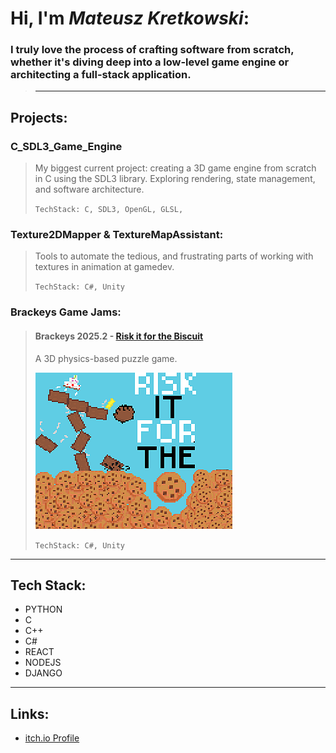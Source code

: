 # Hi, I'm *Mateusz Kretkowski*:
### I truly love the process of crafting software from scratch, whether it's diving deep into a low-level game engine or architecting a full-stack application.
> ---
## Projects:
### C_SDL3_Game_Engine
> My biggest current project: creating a 3D game engine from scratch in C using the SDL3 library. Exploring rendering, state management, and software architecture.
>
> `TechStack: C, SDL3, OpenGL, GLSL,`
### Texture2DMapper & TextureMapAssistant:
> Tools to automate the tedious, and frustrating parts of working with textures in animation at gamedev.
>
> `TechStack: C#, Unity`
### Brackeys Game Jams:
> #### Brackeys 2025.2 - [Risk it for the Biscuit](https://mm-cmp.itch.io/risk-it-for-the-biscuts)
> A 3D physics-based puzzle game.
>
> ![Risk it for the Biscuit](68747470733a2f2f696d672e697463682e7a6f6e652f6157316e4c7a49794f54557a4d7a55354c6e42755a773d3d2f33313578323530253233632f4a31437462682e706e67.png)
>
> `TechStack: C#, Unity`

---

## Tech Stack:
- PYTHON
- C
- C++
- C#
- REACT
- NODEJS
- DJANGO

---

## Links:
- [itch.io Profile](https://mm-cmp.itch.io/)
